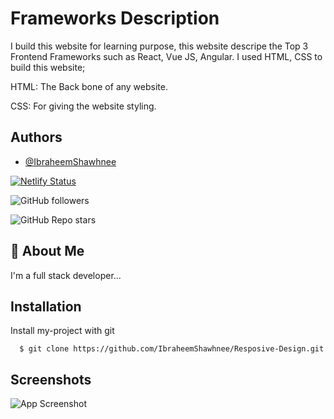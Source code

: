 
# Frameworks Description

I build this website for learning purpose, this website descripe the Top 3 Frontend Frameworks such as React, Vue JS, Angular.  I used HTML, CSS to build this website; 

HTML: The Back bone of any website.

CSS: For giving the website styling. 

## Authors

- [@IbraheemShawhnee](https://github.com/IbraheemShawhnee)



[![Netlify Status](https://api.netlify.com/api/v1/badges/7b184625-70e0-42a3-bfc4-74736c448a8b/deploy-status)](https://app.netlify.com/sites/playful-granita-f7c87b/deploys)

![GitHub followers](https://img.shields.io/github/followers/IbraheemShawhnee?style=social)

![GitHub Repo stars](https://img.shields.io/github/stars/IbraheemShawhnee/Resposive-Design?style=social)
## 🚀 About Me
I'm a full stack developer...


## Installation

Install my-project with git 

```git
  $ git clone https://github.com/IbraheemShawhnee/Resposive-Design.git
```
    
## Screenshots

![App Screenshot](https://via.placeholder.com/468x300?text=App+Screenshot+Here)

